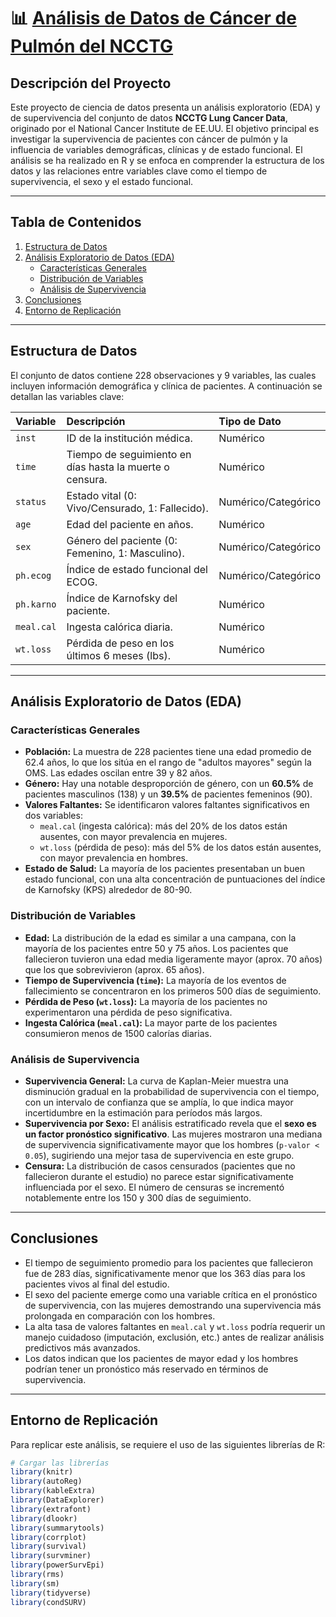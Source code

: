 # 📊 [Análisis de Datos de Cáncer de Pulmón del NCCTG](https://github.com/sebastiandiazcol/NCCTG-Lung-Cancer-Data/blob/main/NCCTG.qmd)

[](https://github.com/sebastiandiazcol/NCCTG-Lung-Cancer-Data/blob/main/NCCTG.qmd)

## **Descripción del Proyecto**

Este proyecto de ciencia de datos presenta un análisis exploratorio (EDA) y de supervivencia del conjunto de datos **NCCTG Lung Cancer Data**, originado por el National Cancer Institute de EE.UU. El objetivo principal es investigar la supervivencia de pacientes con cáncer de pulmón y la influencia de variables demográficas, clínicas y de estado funcional. El análisis se ha realizado en R y se enfoca en comprender la estructura de los datos y las relaciones entre variables clave como el tiempo de supervivencia, el sexo y el estado funcional.

-----

## **Tabla de Contenidos**

1.  [Estructura de Datos](https://www.google.com/search?q=%23estructura-de-datos)
2.  [Análisis Exploratorio de Datos (EDA)](https://www.google.com/search?q=%23an%C3%A1lisis-exploratorio-de-datos-eda)
      * [Características Generales](https://www.google.com/search?q=%23caracter%C3%ADsticas-generales)
      * [Distribución de Variables](https://www.google.com/search?q=%23distribuci%C3%B3n-de-variables)
      * [Análisis de Supervivencia](https://www.google.com/search?q=%23an%C3%A1lisis-de-supervivencia)
3.  [Conclusiones](https://www.google.com/search?q=%23conclusiones)
4.  [Entorno de Replicación](https://www.google.com/search?q=%23entorno-de-replicaci%C3%B3n)

-----

## **Estructura de Datos**

El conjunto de datos contiene 228 observaciones y 9 variables, las cuales incluyen información demográfica y clínica de pacientes. A continuación se detallan las variables clave:

| Variable | Descripción | Tipo de Dato |
| :--- | :--- | :--- |
| `inst` | ID de la institución médica. | Numérico |
| `time` | Tiempo de seguimiento en días hasta la muerte o censura. | Numérico |
| `status` | Estado vital (0: Vivo/Censurado, 1: Fallecido). | Numérico/Categórico |
| `age` | Edad del paciente en años. | Numérico |
| `sex` | Género del paciente (0: Femenino, 1: Masculino). | Numérico/Categórico |
| `ph.ecog` | Índice de estado funcional del ECOG. | Numérico/Categórico |
| `ph.karno` | Índice de Karnofsky del paciente. | Numérico |
| `meal.cal` | Ingesta calórica diaria. | Numérico |
| `wt.loss` | Pérdida de peso en los últimos 6 meses (lbs). | Numérico |

-----

## **Análisis Exploratorio de Datos (EDA)**

### **Características Generales**

  * **Población:** La muestra de 228 pacientes tiene una edad promedio de 62.4 años, lo que los sitúa en el rango de "adultos mayores" según la OMS. Las edades oscilan entre 39 y 82 años.
  * **Género:** Hay una notable desproporción de género, con un **60.5%** de pacientes masculinos (138) y un **39.5%** de pacientes femeninos (90).
  * **Valores Faltantes:** Se identificaron valores faltantes significativos en dos variables:
      * `meal.cal` (ingesta calórica): más del 20% de los datos están ausentes, con mayor prevalencia en mujeres.
      * `wt.loss` (pérdida de peso): más del 5% de los datos están ausentes, con mayor prevalencia en hombres.
  * **Estado de Salud:** La mayoría de los pacientes presentaban un buen estado funcional, con una alta concentración de puntuaciones del índice de Karnofsky (KPS) alrededor de 80-90.

### **Distribución de Variables**

  * **Edad:** La distribución de la edad es similar a una campana, con la mayoría de los pacientes entre 50 y 75 años. Los pacientes que fallecieron tuvieron una edad media ligeramente mayor (aprox. 70 años) que los que sobrevivieron (aprox. 65 años).
  * **Tiempo de Supervivencia (`time`):** La mayoría de los eventos de fallecimiento se concentraron en los primeros 500 días de seguimiento.
  * **Pérdida de Peso (`wt.loss`):** La mayoría de los pacientes no experimentaron una pérdida de peso significativa.
  * **Ingesta Calórica (`meal.cal`):** La mayor parte de los pacientes consumieron menos de 1500 calorías diarias.

### **Análisis de Supervivencia**

  * **Supervivencia General:** La curva de Kaplan-Meier muestra una disminución gradual en la probabilidad de supervivencia con el tiempo, con un intervalo de confianza que se amplía, lo que indica mayor incertidumbre en la estimación para períodos más largos.
  * **Supervivencia por Sexo:** El análisis estratificado revela que el **sexo es un factor pronóstico significativo**. Las mujeres mostraron una mediana de supervivencia significativamente mayor que los hombres (`p-valor < 0.05`), sugiriendo una mejor tasa de supervivencia en este grupo.
  * **Censura:** La distribución de casos censurados (pacientes que no fallecieron durante el estudio) no parece estar significativamente influenciada por el sexo. El número de censuras se incrementó notablemente entre los 150 y 300 días de seguimiento.

-----

## **Conclusiones**

  * El tiempo de seguimiento promedio para los pacientes que fallecieron fue de 283 días, significativamente menor que los 363 días para los pacientes vivos al final del estudio.
  * El sexo del paciente emerge como una variable crítica en el pronóstico de supervivencia, con las mujeres demostrando una supervivencia más prolongada en comparación con los hombres.
  * La alta tasa de valores faltantes en `meal.cal` y `wt.loss` podría requerir un manejo cuidadoso (imputación, exclusión, etc.) antes de realizar análisis predictivos más avanzados.
  * Los datos indican que los pacientes de mayor edad y los hombres podrían tener un pronóstico más reservado en términos de supervivencia.

-----

## **Entorno de Replicación**

Para replicar este análisis, se requiere el uso de las siguientes librerías de R:

```r
# Cargar las librerías
library(knitr)
library(autoReg)
library(kableExtra)
library(DataExplorer)
library(extrafont)
library(dlookr)
library(summarytools)
library(corrplot)
library(survival)
library(survminer)
library(powerSurvEpi)
library(rms)
library(sm)
library(tidyverse)
library(condSURV)
```
